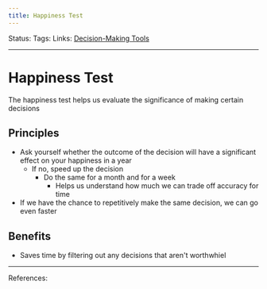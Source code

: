 ```yaml
---
title: Happiness Test
---
```

Status:
Tags:
Links: [Decision-Making Tools](out/decision-making-tools.md)
___
# Happiness Test
The happiness test helps us evaluate the significance of making certain decisions
## Principles
- Ask yourself whether the outcome of the decision will have a significant effect on your happiness in a year
	- If no, speed up the decision
		- Do the same for a month and for a week
			- Helps us understand how much we can trade off accuracy for time
- If we have the chance to repetitively make the same decision, we can go even faster
## Benefits
- Saves time by filtering out any decisions that aren't worthwhiel
___
References: